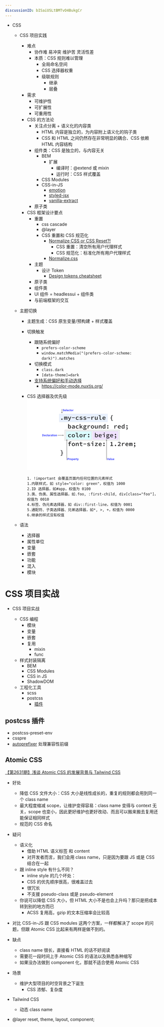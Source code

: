 ```yaml
---
discussionID: bISaiUSLtBMTvO4BukgCr
---
```



- CSS
  - CSS 项目实践
    - 难点
      - 协作难 易冲突 维护苦 灵活性差
      - 本质：CSS 规则难以管理
        - 全局命名空间
        - CSS 选择器权重
        - 级联规则
          - 继承
          - 层叠
    - 需求
      - 可维护性
      - 可扩展性
      - 可重用性
    - CSS 的方法论
      - 关注点分离 + 语义化的内容类
        - HTML 内容是独立的，为内容附上语义化的钩子类
        - CSS 和 HTML 之间仍然存在非常明显的耦合、CSS 依赖 HTML 内容结构
      - 组件类：CSS 是独立的，与内容无关
        - BEM
          - 扩展
            - 编译时：@extend 或 mixin
            - 运行时：CSS 样式覆盖
        - CSS Modules
        - CSS-in-JS
          - [emotion](https://emotion.sh/docs/introduction)
          - [styled-jsx](https://github.com/vercel/styled-jsx?tab=readme-ov-file#how-it-works)
          - [vanilla-extract](https://github.com/vanilla-extract-css/vanilla-extract)
      - 原子类
    - CSS 框架设计要点
      - 重置
        - css cascade
        - @layer
        - CSS 重置和 CSS 规范化
          - [Normalize CSS or CSS Reset?!](https://elad.medium.com/normalize-css-or-css-reset-9d75175c5d1e)
            - CSS 重置：清空所有用户代理样式
            - CSS 规范化：标准化所有用户代理样式
          - [Normalize.css](https://github.com/necolas/normalize.css)
      - 主题
        - 设计 Token
          - [Design tokens cheatsheet](https://uxdesign.cc/design-tokens-cheatsheet-927fc1404099)
      - 原子类
      - 组件类
      - UI 组件 = headlessui + 组件类
      - 与前端框架的交互
  - 主题切换
    - 主题生成：CSS 原生变量/预构建 + 样式覆盖
    - 切换触发
      - 跟随系统偏好
        - `prefers-color-scheme`
        - `window.matchMedia("(prefers-color-scheme: dark)").matches`
      - 切换模式
        - `class.dark`
        - `[data-theme]=dark`
      - [支持系统偏好和手动选择](https://tailwindcss.com/docs/dark-mode#supporting-system-preference-and-manual-selection)
        - https://color-mode.nuxtjs.org/



    - CSS 选择器及优先级
      ![图 2](./images/1649916559745.png)  
      ```
      1. !important 会覆盖页面内任何位置的元素样式
      1.内联样式，如 style="color: green"，权值为 1000
      2.ID 选择器，如#app，权值为 0100
      3.类、伪类、属性选择器，如.foo, :first-child, div[class="foo"]，权值为 0010
      4.标签、伪元素选择器，如 div::first-line，权值为 0001
      5.通配符、子类选择器、兄弟选择器，如*, >, +，权值为 0000
      6.继承的样式没有权值
      ```





  - 语法
    - 选择器
    - 属性单位
    - 变量
    - 嵌套
    - 功能
    - 混入
    - 模块





# CSS 项目实战

- CSS 项目实战

  - CSS 编程
    - 模块
    - 变量
    - 嵌套
    - 复用
      - mixin
      - func
  - 样式封装隔离
    - BEM
    - CSS Modules
    - CSS in JS
    - ShadowDOM
  - 工程化工具
    - scss
    - postcss
      - [插件](#postcss-插件)

## postcss 插件

- postcss-preset-env
- csspre
- [autoprefixer](https://github.com/postcss/autoprefixer#css-in-js) 处理兼容性前缀

## Atomic CSS

[【第2631期】浅谈 Atomic CSS 的发展背景与 Tailwind CSS](https://mp.weixin.qq.com/s/MlkV33ZxMYPoCFXonxgjoA)

- 好处
  - 降低 CSS 文件大小：CSS 大小是线性成长的，重复的规则都会用到同一个 class name
  - 最大程度缩减 scope，让维护变得容易：class name 变得与 context 无关，scope 也变小，因此更好维护也更好改动、而且可以搬来搬去复用还能保证相同样式
  - 规范的 CSS 命名
- 疑问
  - 语义化
    - 借助 HTML 语义标签 和 content
    - 对开发者而言，我们会用 class name，只是因为要跟 JS 或是 CSS 结合在一起
  - 跟 inline style 有什么不同？
    - inline style 的几个坏处：
    - CSS 的优先顺序很高，很难盖过去
    - 很冗长
    - 不支援 pseudo-class 或是 pseudo-element
  - 你说可以降低 CSS 大小，但 HTML 大小不是也会上升吗？那只是把成本转到别的地方而已
    - ACSS 复用高，gzip 的文本压缩率会比较高
- 对比 CSS-in-JS 跟 CSS modules 这两个方案，一样都解决了 scope 的问题，但跟 Atomic CSS 比起来有两样是做不到的。
- 缺点
  - class name 很长，直接看 HTML 的话不好阅读
  - 需要花一段时间上手 Atomic CSS 的语法以及熟悉各种缩写
  - 如果没办法做到 component 化，那就不适合使用 Atomic CSS
- 场景
  - 维护大型项目的时空背景之下诞生
    - CSS 浓郁、复杂度





- Tailwind CSS
  - 动态 class name


- @layer reset, theme, layout, component;
